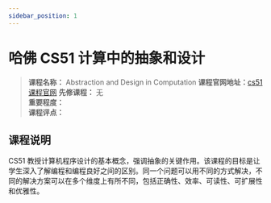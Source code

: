 ```yaml
---
sidebar_position: 1
---
```


# 哈佛 CS51 计算中的抽象和设计




>**课程名称：** Abstraction and Design in Computation 
**课程官网地址：**[cs51课程官网](https://cs51.io/)
**先修课程：** 无  
**重要程度：**     
**课程评点：** 

## 课程说明
CS51 教授计算机程序设计的基本概念，强调抽象的关键作用。该课程的目标是让学生深入了解编程和编程良好之间的区别。同一个问题可以用不同的方式解决，不同的解决方案可以在多个维度上有所不同，包括正确性、效率、可读性、可扩展性和优雅性。





